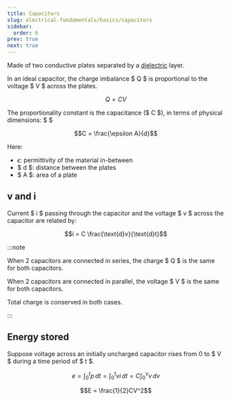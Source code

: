 ```yaml
---
title: Capacitors
slug: electrical-fundamentals/basics/capacitors
sidebar:
  order: 6
prev: true
next: true
---
```


Made of two conductive plates separated by a
[dielectric](/properties-of-materials/electrical-properties/dielectric-behavior/)
layer.

In an ideal capacitor, the charge imbalance $ Q $ is proportional to the voltage
$ V $ across the plates.

```math
Q = CV
```

The proportionality constant is the capacitance ($ C $), in terms of physical
dimensions: $ $

```math
C = \frac{\epsilon A}{d}
```

Here:

- $\epsilon$: permittivity of the material in-between
- $ d $: distance between the plates
- $ A $: area of a plate

## v and i

Current $ i $ passing through the capacitor and the voltage $ v $ across the
capacitor are related by:

```math
i = C \frac{\text{d}v}{\text{d}t}
```

:::note

When 2 capacitors are connected in series, the charge $ Q $ is the same for both
capacitors.

When 2 capacitors are connected in parallel, the voltage $ V $ is the same for
both capacitors.

Total charge is conserved in both cases.

:::

## Energy stored

Suppose voltage across an initially uncharged capacitor rises from $0$ to $ V $
during a time period of $ t $.

```math
e = \int_{0}^{t} p\,dt = \int_{0}^{t} vi\,dt = C \int_{0}^{v} v\,dv
```

```math
E = \frac{1}{2}CV^2
```
